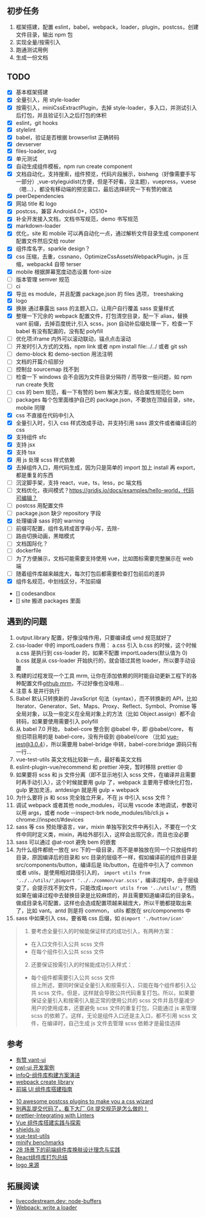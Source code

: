 #

## 初步任务

1. 框架搭建，配置 eslint，babel，webpack，loader，plugin，postcss，创建文件目录，输出 npm 包
2. 实现全量/按需引入
3. 跑通测试用例
4. 生成一份文档

## TODO

- [x] 基本框架搭建
- [x] 全量引入，用 style-loader
- [x] 按需引入，miniCssExtractPlugin，去掉 style-loader，多入口，并测试引入后打包，并且验证引入之后打包的体积
- [x] eslint，git hooks
- [x] stylelint
- [x] babel，验证是否根据 browserlist 正确转码
- [x] devserver
- [x] files-loader, svg
- [x] 单元测试
- [x] 自动生成组件模板，npm run create component
- [x] 文档自动化，支持搜索，组件预览，代码片段展示，bisheng（好像需要手写一部分）,vue-styleguidist(方便，但是不好看，没主题)，vuepress，vuese（嗯...），都没有移动端的预览窗口，最后选择研究一下有赞的做法
- [x] peerDependencies
- [x] 网站 title 和 logo
- [x] postcss，兼容 Android4.0+，IOS10+
- [x] 补全开发接入文档，文档书写规范，demo 书写规范
- [x] markdown-loader
- [x] 优化，site 和 mobile 可以再自动化一点，通过解析文件目录生成 component 配置文件然后交给 router
- [x] 组件库名字，sparkle design？
- [x] css 压缩，去重，cssnano，OptimizeCssAssetsWebpackPlugin，js 压缩，webpack4 自带 terser
- [x] mobile 根据屏幕宽度动态设置 font-size
- [ ] 版本管理 semver 规范
- [ ] ci
- [x] 导出 es module，并且配置 package.json 的 files 选项， treeshaking
- [x] logo
- [x] 换肤 通过暴露出 sass 的主题入口，让用户自行覆盖 sass 变量样式
- [x] 整理一下冗余的 webpack 配置文件，打包清空目录，配一下 alias，替换 vant 前缀，去掉百度统计,引入 scss，json 自动补后缀处理一下，检查一下 babel 有没有配漏的，没有配 polyfill
- [ ] 优化项:iframe 内外可以滚动联动，锚点点击滚动
- [ ] 开发时引入方式的文档，npm link 或者 npm install file:../../ 或者 git ssh
- [ ] demo-block 和 demo-section 用法注明
- [ ] 文档的开篇介绍部分
- [ ] 控制台 sourcemap 找不到
- [ ] 检查一下 windows 会不会因为文件目录分隔符 / 而导致一些问题，如 npm run create 失败
- [ ] css 的 bem 规范，看一下有赞的 bem 解决方案，结合属性规范化 bem
- [ ] packages 每个包里面维护自己的 package.json，不要放在顶级目录，site，mobile 同理
- [x] css 不直接在代码中引入
- [x] 全量引入时，引入 css 样式改成手动，并支持引用 sass 源文件或者编译后的 css
- [x] 支持组件 sfc
- [x] 支持 jsx
- [x] 支持 tsx
- [x] 用 js 处理 scss 样式依赖
- [x] 去掉组件入口，用代码生成，因为只是简单的 import 加上 install 再 export，都是重复的东西
- [ ] 沉淀脚手架，支持 react，vue，ts，less，pc 端文档
- [ ] 文档优化，夜间模式？<https://gridjs.io/docs/examples/hello-world，代码可编辑？>
- [ ] postcss 用配置文件
- [ ] package.json 缺少 repository 字段
- [x] 处理编译 sass 时的 warning
- [ ] 前缀可配置，组件名转成首字母小写，去除-
- [ ] 路由切换动画，黑暗模式
- [ ] 文档国际化？
- [ ] dockerfile
- [ ] 为了方便展示，文档可能需要支持使用 vue，比如图标需要完整展示在 web 端
- [ ] 随着组件库越来越庞大，每次打包后都需要检查打包前后的差异
- [x] 组件名规范，中划线区分，不加前缀
- [] codesandbox
- [] site 搬进 packages 里面

## 遇到的问题

1. output.library 配置，好像没啥作用，只要编译成 umd 规范就好了
2. css-loader 中的 importLoaders 作用： a.css 引入 b.css 的时候，这个时候 a.css 是执行到 css-loader 的，如果不配置 importLoaders(默认值为 0) b.css 就是从 css-loader 开始执行的，就会错过其他 loader，所以要手动设置
3. 构建的过程发现一个工具 mrm, 让你在添加依赖的同时能自动更新工程下的各种配置文件[github mrm](https://github.com/sapegin/mrm)，不过好像也没啥用...
4. 注意 & 是并行执行
5. Babel 默认只转换新的 JavaScript 句法（syntax），而不转换新的 API，比如 Iterator、Generator、Set、Maps、Proxy、Reflect、Symbol、Promise 等全局对象，以及一些定义在全局对象上的方法（比如 Object.assign）都不会转码，如果要使用需要引入 polyfill
6. 从 babel 7.0 开始， babel-core 整合到 @babel 中，即 @babel/core， 有些旧项目用的是 babel-core，没有升级到 @babel/core （比如 vue-jest@3.0.4），所以需要用 babel-bridge 中转，babel-core:bridge 源码只有一行...
7. vue-test-utils 英文文档比较新一点，最好看英文文档
8. eslint-plugin-vue/recommend 和 prettier 冲突，暂时移除 prettier :rage:
9. 如果要将 scss 和 js 文件分离（即不显示地引入 scss 文件，在编译并且需要时再手动引入），这个时候就要用 gulp 了，webpack 主要用于模块化打包，gulp 更加灵活，antdesign 就是用 gulp + webpack
10. 为什么要将 js 和 scss 完全独立开来，不在 js 中引入 scss 文件？
11. 调试 webpack 或者其他 node_modules，可以用 vscode 本地调试，参数可以用 args，或者 node --inspect-brk node_modules/lib/cli.js + chrome://inspect/#devices
12. sass 等 css 预处理语言，var，mixin 单独写到文件中再引入，不要在一个文件中同时定义类，mixin，再给外部引入，这样会出现冗余，而且也没必要  
13. sass 可以通过 @at-root 避免 bem 的嵌套
14. 为什么组件都统一放在 src 下的一级目录，而不是单独放在同一个只放组件的目录，原因编译后的目录和 src 目录的层级不一样，假如编译前的组件目录是 src/components/button，编译后是 lib/button，在组件中引入了 common 或者 utils，是使用相对路径引入的， `import utils from '../../utils/'`,`@import '../../common/var.scss'`，编译过程中，由于层级变了，会提示找不到文件，只能改成`import utils from '../utils/'`，然而如果在编译过程中去替换目录是比较麻烦的，并且需要知道编译后的目录名，做成目录名可配置，这样也会造成配置项越来越庞大，所以干脆都提取出来了，比如 vant。antd 则是将 common， utils 都放在 src/components 中
15. sass 中如果引入 css，要省略 css 后缀，如 `@import './button/icon'`

>
> 1. 要考虑全量引入的时候能保证样式的成功引入，有两种方案：
>
> - 在入口文件引入公共 scss 文件
> - 在每个组件引入公共 scss 文件  
>
> 2. 还要保证按需引入的时候能成功引入样式：
>
> - 每个组件都需要引入公共 scss 文件  
综上所述，要同时保证全量引入和按需引入，只能在每个组件都引入公共 scss 文件。但是，这样就会导致公共代码重复打包。所以，如果要保证全量引入和按需引入能正常的使用公共的 scss 文件并且尽量减少用户的使用成本，还要避免 scss 文件的重复打包，只能通过 js 来管理 scss 的依赖了。这样，无论是组件入口还是主入口，都不引用 scss 文件，在编译时，自己生成 js 文件去管理 scss 依赖才是最佳选择

## 参考

- [有赞 vant-ui](https://github.com/youzan/vant)
- [owl-ui 开发案例](https://github.com/dengwb1991/owl-ui)
- [infoQ-组件库构建方案演进](https://www.infoq.cn/article/VMA6h6uJzDeljkFERurZ)
- [webpack create library](https://www.webpackjs.com/guides/author-libraries/#%E5%88%9B%E5%BB%BA%E4%B8%80%E4%B8%AA-library)
- [前端 UI 组件库搭建指南](https://zhuanlan.zhihu.com/p/94920464)
<!-- [6个postcss插件推荐](https://juejin.im/post/5c9b3c465188251e1618670a) -->
- [10 awesome postcss plugins to make you a css wizard](https://www.hongkiat.com/blog/postcss-plugins/)
- [别再乱提交代码了，看下大厂 Git 提交规范是怎么做的！](https://mp.weixin.qq.com/s/IMqhv9j_STQRmfeyU9vB1w)
- [prettier-Integrating with Linters](https://prettier.io/docs/en/integrating-with-linters.html)
- [Vue 组件库搭建实践与探索](https://segmentfault.com/a/1190000020754678)
- [shields.io](https://shields.io/)
- [vue-test-utils](https://vue-test-utils.vuejs.org/api/wrapper/)
- [minify benchmarks](https://github.com/babel/minify#benchmarks)
- [2B 场景下的前端组件库换肤设计理念与实践](https://mp.weixin.qq.com/s/zIA01wtk_bu4E-8SoEzLvQ)
- [React组件库打包总结](https://juejin.im/post/5ebcf12df265da7bc55df460#heading-24)
- [logo 来源](https://www.iconfinder.com/search/?q=minion)

## 拓展阅读

- [livecodestream.dev: node-buffers](https://livecodestream.dev/post/2020-06-06-a-complete-introduction-to-node-buffers/)
- [Webpack: write a loader](https://webpack.js.org/contribute/writing-a-loader/)
